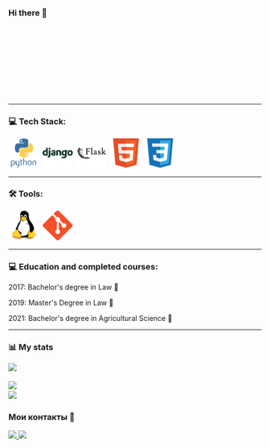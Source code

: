 ### Hi there 👋
<h1 align="center" style="color: white;">Hello everyone, my name is Bogdan</h1>
<h3 align="center" style="color: white;">Python backend developer</h3>
<h4 align="center" style="color: white;">From Sotira, Cyprus</h4>

---

### 💻 Tech Stack:

<div>
  <img src="https://github.com/devicons/devicon/blob/master/icons/python/python-original-wordmark.svg" title="python" alt="python" width="60" height="60"/>&nbsp
  <img src="https://github.com/devicons/devicon/blob/master/icons/django/django-plain-wordmark.svg" title="django" alt="django" width="60" height="60"/>&nbsp
  <img src="https://github.com/devicons/devicon/blob/master/icons/flask/flask-original-wordmark.svg" title="flask" alt="flask" width="60" height="60"/>&nbsp
  <img src="https://github.com/devicons/devicon/blob/master/icons/html5/html5-original.svg" title="html5" alt="html5" width="60" height="60"/>&nbsp
  <img src="https://github.com/devicons/devicon/blob/master/icons/css3/css3-original.svg" title="css" alt="css" width="60" height="60"/>&nbsp
</div>

---

### 🛠 Tools:

<div>
  <img src="https://github.com/devicons/devicon/blob/master/icons/linux/linux-original.svg" title="linux" alt="linux" width="60" height="60"/>&nbsp;
  <img src="https://github.com/devicons/devicon/blob/master/icons/git/git-original.svg" title="git" alt="git" width="60" height="60"/>&nbsp
</div>

--- 

### 💻  Education and completed courses:
  <p>2017: Bachelor's degree in Law 🏦</p>
  <p>2019: Master's Degree in Law 🏦</p>
  <p>2021: Bachelor's degree in Agricultural Science 🌱</p>

---

### 📊 My stats
  <div>
    <img src=http://github-readme-streak-stats.herokuapp.com/?user=BogdanBarylo&theme=vue&locale=ru&date_format=j%20M[%20Y]>
  </div>
  </br>
  <div>
    <img src=https://github-readme-stats.vercel.app/api/top-langs/?username=BogdanBarylo&layout=compact&theme=vision-friendly-dark>
  </div>
  <div>
    <img src=https://github-readme-stats.vercel.app/api?username=BogdanBarylo&show_icons=true&count_private=true&include_all_commits=true&theme=dark/>
  </div>



### Мои контакты 🤝 
  <div id="badges">
    <a href="https://t.me/BogdanBarylo">
      <img src="https://img.icons8.com/color/48/000000/telegram-app--v5.png" height="40"/>
    </a>
    <a href="mailto: barylob@gmail.com">
      <img src="https://img.icons8.com/color/512/gmail-login.png" height="40"/>
    </a>
  </div>
